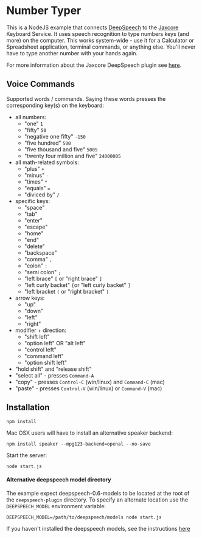 # Number Typer

This is a NodeJS example that connects [DeepSpeech](https://github.com/mozilla/DeepSpeech) to the [Jaxcore](https://github.com/jaxcore/jaxcore) Keyboard Service.  It uses speech recognition to type numbers keys (and more) on the computer.  This works system-wide - use it for a Calculator or Spreadsheet application, terminal commands, or anything else.  You'll never have to type another number with your hands again.

For more information about the Jaxcore DeepSpeech plugin see [here](https://github.com/jaxcore/deepspeech-plugin).

## Voice Commands

Supported words / commands.  Saying these words presses the corresponding key(s) on the keyboard:

- all numbers:
	- "one" `1`
	- "fifty" `50`
	- "negative one fifty" `-150`
	- "five hundred" `500`
	- "five thousand and five" `5005`
	- "twenty four million and five" `24000005`
- all math-related symbols:
	- "plus" `+`
	- "minus" `-`
	- "times" `*`
	- "equals" `=`
	- "diviced by" `/`
- specific keys:
	- "space"
	- "tab"
	- "enter"
	- "escape"
	- "home"
	- "end"
	- "delete"
	- "backspace"
	- "comma" `,`
	- "colon" `:`
	- "semi colon" `;`
	- "left brace" `[` or "right brace" `]`
	- "left curly backet" `{`or "left curly backet" `]`
	- "left bracket `(` or "right bracket" `)`
- arrow keys:
	- "up"
	- "down"
	- "left"
	- "right"
- modifier + direction:
	- "shift left"
	- "option left" OR "alt left"
	- "control left"
	- "command left"
	- "option shift left"
- "hold shift" and "release shift"
- "select all" - presses `Command-A`
- "copy" - presses `Control-C` (win/linux) and `Command-C` (mac)
- "paste" - presses `Control-V` (win/linux) or `Command-V` (mac)


## Installation

```
npm install
```

Mac OSX users will have to install an alternative speaker backend:

```
npm install speaker --mpg123-backend=openal --no-save
```

Start the server:

```
node start.js
```

#### Alternative deepspeech model directory

The example expect deepspeech-0.6-models to be located at the root of the `deepspeech-plugin` directory.  To specify an alternate location use the `DEEPSPEECH_MODEL` environment variable:

```
DEEPSPEECH_MODEL=/path/to/deepspeech/models node start.js
```

If you haven't installed the deepspeech models, see the instructions [here](https://github.com/jaxcore/deepspeech-plugin)